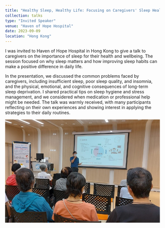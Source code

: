 ```yaml
---
title: "Healthy Sleep, Healthy Life: Focusing on Caregivers' Sleep Health"
collection: talks
type: "Invited Speaker"
venue: "Haven of Hope Hospital"
date: 2023-09-09
location: "Hong Kong"
---
```

I was invited to Haven of Hope Hospital in Hong Kong to give a talk to caregivers on the importance of sleep for their health and wellbeing. The session focused on why sleep matters and how improving sleep habits can make a positive difference in daily life.

In the presentation, we discussed the common problems faced by caregivers, including insufficient sleep, poor sleep quality, and insomnia, and the physical, emotional, and cognitive consequences of long-term sleep deprivation. I shared practical tips on sleep hygiene and stress management, and we considered when medication or professional help might be needed. The talk was warmly received, with many participants reflecting on their own experiences and showing interest in applying the strategies to their daily routines.

![](/images/talks/Talk_20230909.jpg)
